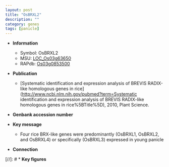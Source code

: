 ```yaml
---
layout: post
title: "OsBRXL2"
description: ""
category: genes
tags: [panicle]
---
```


* **Information**  
    + Symbol: OsBRXL2  
    + MSU: [LOC_Os03g63650](http://rice.plantbiology.msu.edu/cgi-bin/ORF_infopage.cgi?orf=LOC_Os03g63650)  
    + RAPdb: [Os03g0853500](http://rapdb.dna.affrc.go.jp/viewer/gbrowse_details/irgsp1?name=Os03g0853500)  

* **Publication**  
    + [Systematic identification and expression analysis of BREVIS RADIX-like homologous genes in rice](http://www.ncbi.nlm.nih.gov/pubmed?term=Systematic identification and expression analysis of BREVIS RADIX-like homologous genes in rice%5BTitle%5D), 2010, Plant Science.

* **Genbank accession number**  

* **Key message**  
    + Four rice BRX-like genes were predominantly (OsBRXL1, OsBRXL2, and OsBRXL4) or specifically (OsBRXL3) expressed in young panicle

* **Connection**  

[//]: # * **Key figures**  


